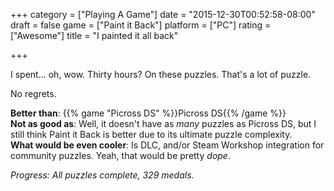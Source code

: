 +++
category = ["Playing A Game"]
date = "2015-12-30T00:52:58-08:00"
draft = false
game = ["Paint it Back"]
platform = ["PC"]
rating = ["Awesome"]
title = "I painted it all back"

+++

I spent... oh, wow.  Thirty hours?  On these puzzles.  That's a lot of puzzle.

No regrets.

<b>Better than</b>: {{% game "Picross DS" %}}Picross DS{{% /game %}}  
<b>Not as good as</b>: Well, it doesn't have as <i>many</i> puzzles as Picross DS, but I still think Paint it Back is better due to its ultimate puzzle complexity.  
<b>What would be even cooler</b>: Is DLC, and/or Steam Workshop integration for community puzzles.  Yeah, that would be pretty <i>dope</i>.

<i>Progress: All puzzles complete, 329 medals.</i>

